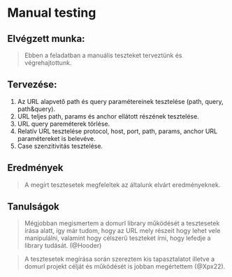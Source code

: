 # Manual testing

## Elvégzett munka:
> Ebben a feladatban a manuális teszteket terveztünk és végrehajtottunk. 

## Tervezése:
1. Az URL alapvető path és query paramétereinek tesztelése (path, query, path&query). 
2. URL teljes path, params és anchor ellátott részének tesztelése.
3. URL query pareméterek törlése.
4. Relatív URL tesztelése protocol, host, port, path, params, anchor URL paramétereket is belevéve.
5. Case szenzitivitás tesztelése.

## Eredmények
> A megírt tesztesetek megfeleltek az általunk elvárt eredményeknek.

## Tanulságok
> Mégjobban megismertem a domurl library működését a tesztesetek írása alatt, így már tudom, hogy az URL mely részeit hogy lehet vele manipulálni, valamint hogy célszerű teszteket írni, hogy lefedje a library tudását. (@Hooder)

> A tesztesetek megírása során szereztem kis tapasztalatot illetve a domurl projekt célját és működését is jobban megértettem (@Xpx22).

